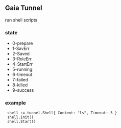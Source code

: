 ## Gaia Tunnel

run shell scripts

### state
 - 0-prepare
 - 1-SavErr
 - 2-Saved
 - 3-RoleErr
 - 4-StartErr
 - 5-running
 - 6-timeout
 - 7-failed
 - 8-killed
 - 9-success

### example
```
 shell := tunnel.Shell{ Content: "ls", Timeout: 5 }
 shell.Init()
 shell.Start()
```

